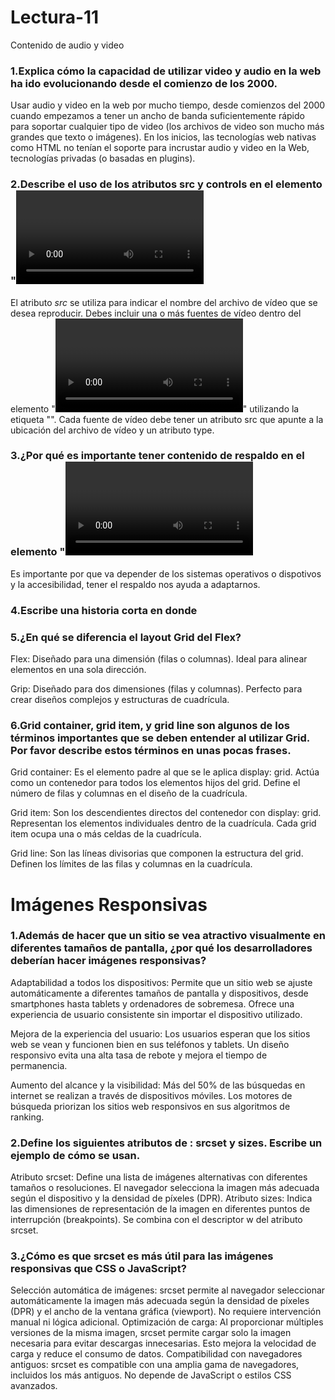 # Lectura-11

Contenido de audio y video

### 1.Explica cómo la capacidad de utilizar video y audio en la web ha ido evolucionando desde el comienzo de los 2000.
Usar audio y video en la web por mucho tiempo, desde comienzos del 2000 cuando empezamos a tener un ancho de banda suficientemente rápido para soportar cualquier tipo de video (los archivos de video son mucho más grandes que texto o imágenes). En los inicios, las tecnologías web nativas como HTML no tenían el soporte para incrustar audio y video en la Web, tecnologías privadas (o basadas en plugins).

### 2.Describe el uso de los atributos src y controls en el elemento "<video>".
El atributo *src* se utiliza para indicar el nombre del archivo de vídeo que se desea reproducir.
Debes incluir una o más fuentes de vídeo dentro del elemento "*<video>*" utilizando la etiqueta "*<source>*".
Cada fuente de vídeo debe tener un atributo src que apunte a la ubicación del archivo de vídeo y un atributo type.

### 3.¿Por qué es importante tener contenido de respaldo en el elemento "<video>"?
Es importante por que va depender de los sistemas operativos o dispotivos y la accesibilidad, tener el respaldo nos ayuda a adaptarnos.

### 4.Escribe una historia corta en donde <audio> y <video> son personajes. A Complete Guide To Grid.

### 5.¿En qué se diferencia el layout Grid del Flex?
Flex: Diseñado para una dimensión (filas o columnas).
Ideal para alinear elementos en una sola dirección.

Grip: Diseñado para dos dimensiones (filas y columnas).
Perfecto para crear diseños complejos y estructuras de cuadrícula.

### 6.Grid container, grid item, y grid line son algunos de los términos importantes que se deben entender al utilizar Grid. Por favor describe estos términos en unas pocas frases.
Grid container:
Es el elemento padre al que se le aplica display: grid.
Actúa como un contenedor para todos los elementos hijos del grid.
Define el número de filas y columnas en el diseño de la cuadrícula.

Grid item:
Son los descendientes directos del contenedor con display: grid.
Representan los elementos individuales dentro de la cuadrícula.
Cada grid item ocupa una o más celdas de la cuadrícula.

Grid line:
Son las líneas divisorias que componen la estructura del grid.
Definen los límites de las filas y columnas en la cuadrícula.

# Imágenes Responsivas

### 1.Además de hacer que un sitio se vea atractivo visualmente en diferentes tamaños de pantalla, ¿por qué los desarrolladores deberían hacer imágenes responsivas?
Adaptabilidad a todos los dispositivos:
Permite que un sitio web se ajuste automáticamente a diferentes tamaños de pantalla y dispositivos, desde smartphones hasta tablets y ordenadores de sobremesa.
Ofrece una experiencia de usuario consistente sin importar el dispositivo utilizado.

Mejora de la experiencia del usuario:
Los usuarios esperan que los sitios web se vean y funcionen bien en sus teléfonos y tablets.
Un diseño responsivo evita una alta tasa de rebote y mejora el tiempo de permanencia.

Aumento del alcance y la visibilidad:
Más del 50% de las búsquedas en internet se realizan a través de dispositivos móviles.
Los motores de búsqueda priorizan los sitios web responsivos en sus algoritmos de ranking.

### 2.Define los siguientes atributos de <img>: srcset y sizes. Escribe un ejemplo de cómo se usan.
Atributo srcset:
Define una lista de imágenes alternativas con diferentes tamaños o resoluciones.
El navegador selecciona la imagen más adecuada según el dispositivo y la densidad de píxeles (DPR).
Atributo sizes:
Indica las dimensiones de representación de la imagen en diferentes puntos de interrupción (breakpoints).
Se combina con el descriptor w del atributo srcset.

### 3.¿Cómo es que srcset es más útil para las imágenes responsivas que CSS o JavaScript?
Selección automática de imágenes:
srcset permite al navegador seleccionar automáticamente la imagen más adecuada según la densidad de píxeles (DPR) y el ancho de la ventana gráfica (viewport).
No requiere intervención manual ni lógica adicional.
Optimización de carga:
Al proporcionar múltiples versiones de la misma imagen, srcset permite cargar solo la imagen necesaria para evitar descargas innecesarias.
Esto mejora la velocidad de carga y reduce el consumo de datos.
Compatibilidad con navegadores antiguos:
srcset es compatible con una amplia gama de navegadores, incluidos los más antiguos.
No depende de JavaScript o estilos CSS avanzados.



